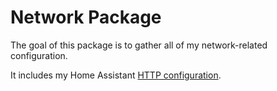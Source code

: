 # Network Package

The goal of this package is to gather all of my network-related configuration.

It includes my Home Assistant [HTTP configuration](http.yaml).